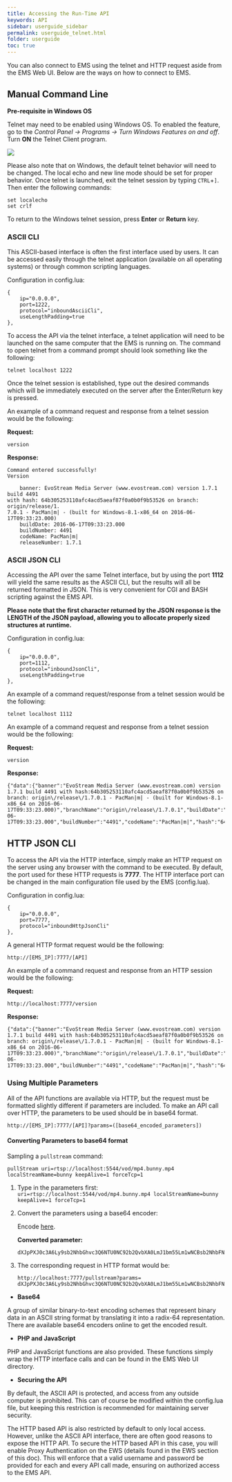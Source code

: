 ```yaml
---
title: Accessing the Run-Time API
keywords: API
sidebar: userguide_sidebar
permalink: userguide_telnet.html
folder: userguide
toc: true
---
```


You can also connect to EMS using the telnet and HTTP request aside from the EMS Web UI. Below are the ways on how to connect to EMS.



## Manual Command Line

**Pre-requisite in Windows OS**

Telnet may need to be enabled using Windows OS. To enabled the feature, go to the *Control Panel -> Programs -> Turn Windows Features on and off*. Turn **ON** the Telnet Client program.

![](images/userguide/enabletelnet.jpg)

Please also note that on Windows, the default telnet behavior will need to be changed. The local echo and new line mode should be set for proper behavior. Once telnet is launched, exit the telnet session by typing `CTRL`+`]`. Then enter the following commands:

```
set localecho
set crlf
```

To return to the Windows telnet session, press **Enter** or **Return** key.



### ASCII CLI

This ASCII-based interface is often the first interface used by users. It can be accessed easily through the telnet application (available on all operating systems) or through common scripting languages.

Configuration in config.lua:

```
{
	ip="0.0.0.0",
	port=1222,
	protocol="inboundAsciiCli",
	useLengthPadding=true
},
```

To access the API via the telnet interface, a telnet application will need to be launched on the same computer that the EMS is running on. The command to open telnet from a command prompt should look something like the following:

```
telnet localhost 1222
```

Once the telnet session is established, type out the desired commands which will be immediately executed on the server after the Enter/Return key is pressed.

An example of a command request and response from a telnet session would be the following:

**Request:**

```
version
```

**Response:**

```
Command entered successfully!
Version

    banner: EvoStream Media Server (www.evostream.com) version 1.7.1 build 4491
with hash: 64b305253110afc4acd5aeaf87f0a0b0f9b53526 on branch: origin/release/1.
7.0.1 - PacMan|m| - (built for Windows-8.1-x86_64 on 2016-06-17T09:33:23.000)
    buildDate: 2016-06-17T09:33:23.000
    buildNumber: 4491
    codeName: PacMan|m|
    releaseNumber: 1.7.1
```



### ASCII JSON CLI

Accessing the API over the same Telnet interface, but by using the port **1112** will yield the same results as the ASCII CLI, but the results will all be returned formatted in JSON. This is very convenient for CGI and BASH scripting against the EMS API.

**Please note that the first character returned by the JSON response is the LENGTH of the JSON payload, allowing you to allocate properly sized structures at runtime.**

Configuration in config.lua:

```
{
	ip="0.0.0.0",
	port=1112,
	protocol="inboundJsonCli",
	useLengthPadding=true
},
```

An example of a command request/response from a telnet session would be the following:

```
telnet localhost 1112

```

An example of a command request and response from a telnet session would be the following:

**Request:**

```
version
```

**Response:**

```
{"data":{"banner":"EvoStream Media Server (www.evostream.com) version 1.7.1 build 4491 with hash:64b305253110afc4acd5aeaf87f0a0b0f9b53526 on branch: origin\/release\/1.7.0.1 - PacMan|m| - (built for Windows-8.1-x86_64 on 2016-06-17T09:33:23.000)","branchName":"origin\/release\/1.7.0.1","buildDate":"2016-06-17T09:33:23.000","buildNumber":"4491","codeName":"PacMan|m|","hash":"64b305253110afc4acd5aeaf87f0a0b0f9b53526","releaseNumber":"1.7.1"},"description":"Version","status":"SUCCESS"}
```



## HTTP JSON CLI

To access the API via the HTTP interface, simply make an HTTP request on the server using any browser with the command to be executed. By default, the port used for these HTTP requests is **7777**. The HTTP interface port can be changed in the main configuration file used by the EMS (config.lua).

Configuration in config.lua:

```
{
	ip="0.0.0.0",
	port=7777,
	protocol="inboundHttpJsonCli"
},
```

A general HTTP format request would be the following:

```
http://[EMS_IP]:7777/[API]
```

An example of a command request and response from an HTTP session would be the following:

**Request:**

```
http://localhost:7777/version

```

**Response:**

```
{"data":{"banner":"EvoStream Media Server (www.evostream.com) version 1.7.1 build 4491 with hash:64b305253110afc4acd5aeaf87f0a0b0f9b53526 on branch: origin\/release\/1.7.0.1 - PacMan|m| - (built for Windows-8.1-x86_64 on 2016-06-17T09:33:23.000)","branchName":"origin\/release\/1.7.0.1","buildDate":"2016-06-17T09:33:23.000","buildNumber":"4491","codeName":"PacMan|m|","hash":"64b305253110afc4acd5aeaf87f0a0b0f9b53526","releaseNumber":"1.7.1"},"description":"Version","status":"SUCCESS"}
```



### Using  Multiple Parameters

All of the API functions are available via HTTP, but the request must be formatted slightly different if parameters are included. To make an API call over HTTP, the parameters to be used should be in base64 format.

```
http://[EMS_IP]:7777/[API]?params=([base64_encoded_parameters])
```



#### Converting Parameters to base64 format

Sampling a `pullstream` command:

```
pullStream uri=rtsp://localhost:5544/vod/mp4.bunny.mp4 localStreamName=bunny keepAlive=1 forceTcp=1
```

1. Type in the parameters first: `uri=rtsp://localhost:5544/vod/mp4.bunny.mp4 localStreamName=bunny keepAlive=1 forceTcp=1`

2. Convert the parameters using a base64 encoder: 

   Encode [here](https://www.base64encode.org/).

   **Converted parameter:**

   ```
   dXJpPXJ0c3A6Ly9sb2NhbGhvc3Q6NTU0NC92b2QvbXA0LmJ1bm55Lm1wNCBsb2NhbFN0cmVhbU5hbWU9YnVubnkga2VlcEFsaXZlPTEgZm9yY2VUY3A9MQ==
   ```

3. The corresponding request in HTTP format would be:

   ```
   http://localhost:7777/pullstream?params= dXJpPXJ0c3A6Ly9sb2NhbGhvc3Q6NTU0NC92b2QvbXA0LmJ1bm55Lm1wNCBsb2NhbFN0cmVhbU5hbWU9YnVubnkga2VlcEFsaXZlPTEgZm9yY2VUY3A9MQ==
   ```



- **Base64**

A group of similar binary-to-text encoding schemes that represent binary data in an ASCII string format by translating it into a radix-64 representation. There are available base64 encoders online to get the encoded result.

- **PHP and JavaScript**

PHP and JavaScript functions are also provided. These functions simply wrap the HTTP interface calls and can be found in the EMS Web UI directory.

- **Securing the API**

By default, the ASCII API is protected, and access from any outside computer is prohibited. This can of course be modified within the config.lua file, but keeping this restriction is recommended for maintaining server security.

The HTTP based API is also restricted by default to only local access. However, unlike the ASCII API interface, there are often good reasons to expose the HTTP API. To secure the HTTP based API in this case, you will enable Proxy Authentication on the EWS (details found in the EWS section of this doc). This will enforce that a valid username and password be provided for each and every API call made, ensuring on authorized access to the EMS API.